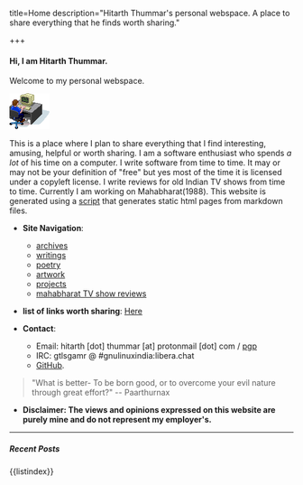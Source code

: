 title=Home
description="Hitarth Thummar's personal webspace. A place to share everything that he finds worth sharing."

+++
#### Hi, I am Hitarth Thummar. 
Welcome to my personal webspace.

![](static/images/guycomputer.gif) 
<!-- homepagepointer -->

This is a place where I plan to share everything that
I find interesting, amusing, helpful or worth sharing. I am a software
enthusiast who spends *a lot* of his time on a computer. I write software from
time to time. It may or may not be your definition of "free" but yes most of
the time it is licensed under a copyleft license. I write reviews for old Indian TV shows
from time to time. Currently I am working on Mahabharat(1988). 
This website is generated using a [script](https://github.com/gtlsgamr/htxyz) that
generates static html pages from markdown files.

- **Site Navigation**: 
	* [archives](/posts/archive)
	* [writings](/posts/writings)
	* [poetry](/posts/poems)
	* [artwork](/posts/artwork)
	* [projects](/posts/projects)
	* [mahabharat TV show reviews](/posts/mahabharat)

- **list of links worth sharing**: [Here](/posts/writings/interesting_links.html)

- **Contact**: 
	* Email: hitarth [dot] thummar [at] protonmail [dot] com / [pgp](/static/key.txt)
	* IRC: gtlsgamr @ #gnulinuxindia:libera.chat
	* [GitHub](https://github.com/gtlsgamr).

>"What is better- To be born good, or to overcome your evil nature through great effort?"
> 															-- Paarthurnax 

- **Disclaimer: The views and opinions expressed on this website are purely mine and do not represent my employer's.**

---------------------------------------------
##### Recent Posts
{{listindex}}
